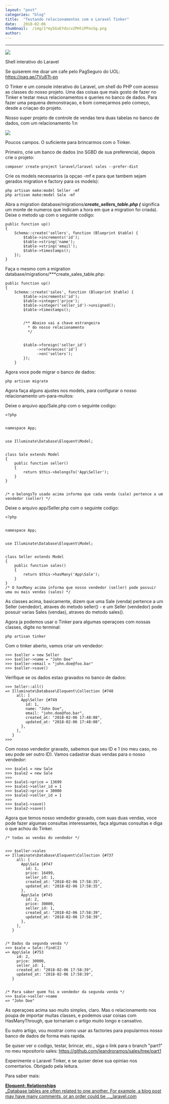 ```yaml
---
layout:	"post"
categories:	"blog"
title:	"Testando relacionamentos com o Laravel Tinker"
date:	2018-02-06
thumbnail:	/img/1*my5GxEYdzcv2PHtiPPosSg.png
author:	
---
```


* * *

![](/img/1*my5GxEYdzcv2PHtiPPosSg.png)

Shell interativo do Laravel

Se quiserem me doar um cafe pelo PagSeguro do UOL: <https://pag.ae/7Vu8Tt-pn>

O Tinker e um console interativo do Laravel, um shell do PHP com acesso as
classes do nosso projeto. Uma das coisas que mais gosto de fazer no Tinker e
testar meus relacionamentos e queries no banco de dados. Para fazer uma
pequena demonstraçao, e bom começarmos pelo começo, desde a criaçao do
projeto.

Nosso super projeto de controle de vendas tera duas tabelas no banco de dados,
com um relacionamento 1:n

![](/img/1*mbjMDKylYYQcyQvwvXhKzg.png)

Poucos campos. O suficiente para brincarmos com o Tinker.

Primeiro, crie um banco de dados (no SGBD de sua preferencia), depois crie o
projeto:

    
    
    composer create-project laravel/laravel sales --prefer-dist

Crie os models necessarios (a opçao -mf e para que tambem sejam gerados
migration e factory para os models):

    
    
    php artisan make:model Seller -mf  
    php artisan make:model Sale -mf

Abra a migration database/migrations/***create_sellers_table.php (***
significa um monte de numeros que indicam a hora em que a migration foi
criada). Deixe o metodo up com o seguinte codigo:

    
    
    public function up()  
    {  
        Schema::create('sellers', function (Blueprint $table) {  
            $table->increments('id');  
            $table->string('name');  
            $table->string('email');  
            $table->timestamps();  
        });  
    }

Faça o mesmo com a migration database/migrations/***create_sales_table.php:

    
    
    public function up()  
    {  
        Schema::create('sales', function (Blueprint $table) {  
            $table->increments('id');  
            $table->integer('price');  
            $table->integer('seller_id')->unsigned();  
            $table->timestamps();
    
    
            /** Abaixo vai a chave estrangeira  
              * do nosso relacionamento  
              */
    
    
            $table->foreign('seller_id')  
                  ->references('id')  
                  ->on('sellers');  
            });  
        }

Agora voce pode migrar o banco de dados:

    
    
    php artisan migrate

Agora faça alguns ajustes nos models, para configurar o nosso relacionamento
um-para-muitos:

Deixe o arquivo app/Sale.php com o seguinte codigo:

    
    
    <?php
    
    
    namespace App;
    
    
    use Illuminate\Database\Eloquent\Model;
    
    
    class Sale extends Model  
    {  
        public function seller()  
        {  
            return $this->belongsTo('App\Seller');  
        }  
    }
    
    
    /* o belongsTo usado acima informa que cada venda (sale) pertence a um vendedor (seller) */

Deixe o arquivo app/Seller.php com o seguinte codigo:

    
    
    <?php
    
    
    namespace App;
    
    
    use Illuminate\Database\Eloquent\Model;
    
    
    class Seller extends Model  
    {  
        public function sales()  
        {  
            return $this->hasMany('App\Sale');  
        }  
    }  
    /* O hasMany acima informa que nosso vendedor (seller) pode possuir uma ou mais vendas (sales) */

As classes acima, basicamente, dizem que uma Sale (venda) pertence a um Seller
(vendedor), atraves do metodo seller() - e um Seller (vendedor) pode possuir
varias Sales (vendas), atraves do metodo sales().

Agora ja podemos usar o Tinker para algumas operaçoes com nossas classes,
digite no terminal:

    
    
    php artisan tinker

Com o tinker aberto, vamos criar um vendedor:

    
    
    >>> $seller = new Seller  
    >>> $seller->name = "John Doe"  
    >>> $seller->email = "john.doe@foo.bar"  
    >>> $seller->save()

Verifique se os dados estao gravados no banco de dados:

    
    
    >>> Seller::all()  
    => Illuminate\Database\Eloquent\Collection {#748  
         all: [  
           App\Seller {#749  
             id: 1,  
             name: "John Doe",  
             email: "john.doe@foo.bar",  
             created_at: "2018-02-06 17:48:08",  
             updated_at: "2018-02-06 17:48:08",  
           },  
         ],  
       }  
    >>>

Com nosso vendedor gravado, sabemos que seu ID e 1 (no meu caso, no seu pode
ser outro ID). Vamos cadastrar duas vendas para o nosso vendedor:

    
    
    >>> $sale1 = new Sale  
    >>> $sale2 = new Sale  
    >>>   
    >>> $sale1->price = 13699  
    >>> $sale1->seller_id = 1  
    >>> $sale2->price = 30000  
    >>> $sale2->seller_id = 1  
    >>>  
    >>> $sale1->save()  
    >>> $sale2->save()

Agora que temos nosso vendedor gravado, com suas duas vendas, voce pode fazer
algumas consultas interessantes, faça algumas consultas e diga o que achou do
Tinker.

    
    
    /* todas as vendas do vendedor */
    
    
    >>> $seller->sales  
    => Illuminate\Database\Eloquent\Collection {#737  
         all: [  
           App\Sale {#747  
             id: 1,  
             price: 16499,  
             seller_id: 1,  
             created_at: "2018-02-06 17:58:35",  
             updated_at: "2018-02-06 17:58:35",  
           },  
           App\Sale {#745  
             id: 2,  
             price: 30000,  
             seller_id: 1,  
             created_at: "2018-02-06 17:58:39",  
             updated_at: "2018-02-06 17:58:39",  
           },  
         ],  
       }
    
    
    /* Dados da segunda venda */  
    >>> $sale = Sale::find(2)  
    => App\Sale {#753  
         id: 2,  
         price: 30000,  
         seller_id: 1,  
         created_at: "2018-02-06 17:58:39",  
         updated_at: "2018-02-06 17:58:39",  
       }
    
    
    /* Para saber quem foi o vendedor da segunda venda */  
    >>> $sale->seller->name  
    => "John Doe"

As operaçoes acima sao muito simples, claro. Mas o relacionamento nos poupa de
importar muitas classes, e podemos usar coisas com HasManyThrough, que
tornariam o artigo muito longo e cansativo.

Eu outro artigo, vou mostrar como usar as factories para popularmos nosso
banco de dados de forma mais rapida.

Se quiser ver o codigo, testar, brincar, etc., siga o link para o branch
"part1" no meu repositorio sales:
<https://github.com/leandroramos/sales/tree/part1>

Experimente o Laravel Tinker, e se quiser deixe sua opiniao nos comentarios.
Obrigado pela leitura.

Para saber mais:

[ **Eloquent: Relationships**  
 _Database tables are often related to one another. For example, a blog post
may have many comments, or an order could be
…_laravel.com](https://laravel.com/docs/5.4/eloquent-relationships
"https://laravel.com/docs/5.4/eloquent-
relationships")[](https://laravel.com/docs/5.4/eloquent-relationships)

